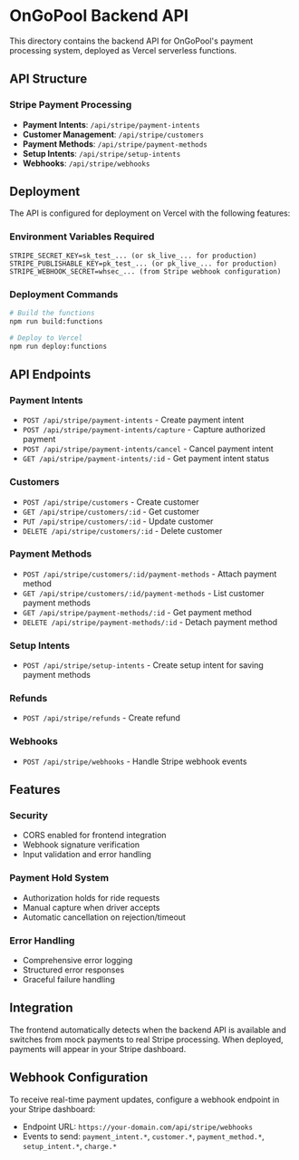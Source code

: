 # OnGoPool Backend API

This directory contains the backend API for OnGoPool's payment processing system, deployed as Vercel serverless functions.

## API Structure

### Stripe Payment Processing
- **Payment Intents**: `/api/stripe/payment-intents`
- **Customer Management**: `/api/stripe/customers`
- **Payment Methods**: `/api/stripe/payment-methods`
- **Setup Intents**: `/api/stripe/setup-intents`
- **Webhooks**: `/api/stripe/webhooks`

## Deployment

The API is configured for deployment on Vercel with the following features:

### Environment Variables Required
```
STRIPE_SECRET_KEY=sk_test_... (or sk_live_... for production)
STRIPE_PUBLISHABLE_KEY=pk_test_... (or pk_live_... for production)
STRIPE_WEBHOOK_SECRET=whsec_... (from Stripe webhook configuration)
```

### Deployment Commands
```bash
# Build the functions
npm run build:functions

# Deploy to Vercel
npm run deploy:functions
```

## API Endpoints

### Payment Intents
- `POST /api/stripe/payment-intents` - Create payment intent
- `POST /api/stripe/payment-intents/capture` - Capture authorized payment
- `POST /api/stripe/payment-intents/cancel` - Cancel payment intent
- `GET /api/stripe/payment-intents/:id` - Get payment intent status

### Customers
- `POST /api/stripe/customers` - Create customer
- `GET /api/stripe/customers/:id` - Get customer
- `PUT /api/stripe/customers/:id` - Update customer
- `DELETE /api/stripe/customers/:id` - Delete customer

### Payment Methods
- `POST /api/stripe/customers/:id/payment-methods` - Attach payment method
- `GET /api/stripe/customers/:id/payment-methods` - List customer payment methods
- `GET /api/stripe/payment-methods/:id` - Get payment method
- `DELETE /api/stripe/payment-methods/:id` - Detach payment method

### Setup Intents
- `POST /api/stripe/setup-intents` - Create setup intent for saving payment methods

### Refunds
- `POST /api/stripe/refunds` - Create refund

### Webhooks
- `POST /api/stripe/webhooks` - Handle Stripe webhook events

## Features

### Security
- CORS enabled for frontend integration
- Webhook signature verification
- Input validation and error handling

### Payment Hold System
- Authorization holds for ride requests
- Manual capture when driver accepts
- Automatic cancellation on rejection/timeout

### Error Handling
- Comprehensive error logging
- Structured error responses
- Graceful failure handling

## Integration

The frontend automatically detects when the backend API is available and switches from mock payments to real Stripe processing. When deployed, payments will appear in your Stripe dashboard.

## Webhook Configuration

To receive real-time payment updates, configure a webhook endpoint in your Stripe dashboard:
- Endpoint URL: `https://your-domain.com/api/stripe/webhooks`
- Events to send: `payment_intent.*`, `customer.*`, `payment_method.*`, `setup_intent.*`, `charge.*`